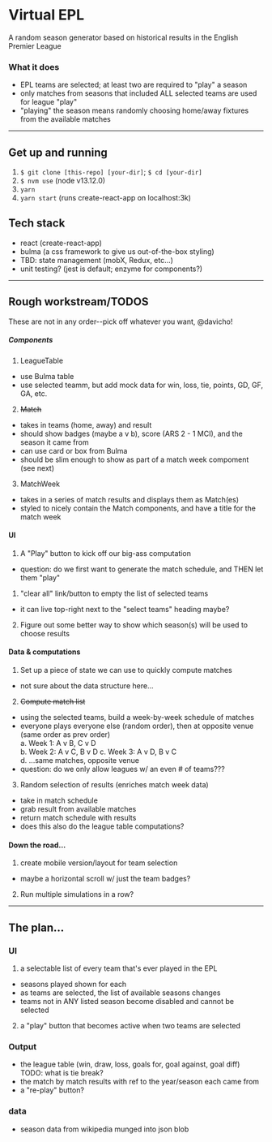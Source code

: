 # Virtual EPL
A random season generator based on historical results in the English Premier League

### What it does
 - EPL teams are selected; at least two are required to "play" a season
 - only matches from seasons that included ALL selected teams are used for league "play"
 - "playing" the season means randomly choosing home/away fixtures from the available matches

---

## Get up and running
1. ```$ git clone [this-repo] [your-dir]```; ```$ cd [your-dir]```
2. ```$ nvm use``` (node v13.12.0)   
3. ```yarn```
4. ```yarn start``` (runs create-react-app on localhost:3k)  

## Tech stack
 - react (create-react-app)
 - bulma (a css framework to give us out-of-the-box styling)
 - TBD: state management (mobX, Redux, etc...)
 - unit testing? (jest is default; enzyme for components?)

---

## Rough workstream/TODOS
These are not in any order--pick off whatever you want, @davicho!

##### Components
1. LeagueTable
 - use Bulma table
 - use selected teamm, but add mock data for win, loss, tie, points, GD, GF, GA, etc.
2. ~~Match~~
 - takes in teams (home, away) and result
 - should show badges (maybe a v b), score (ARS 2 - 1 MCI), and the season it came from
 - can use card or box from Bulma
 - should be slim enough to show as part of a match week compoment (see next)
3. MatchWeek
 - takes in a series of match results and displays them as Match(es)
 - styled to nicely contain the Match components, and have a title for the match week

#### UI
1. A "Play" button to kick off our big-ass computation
 - question: do we first want to generate the match schedule, and THEN let them "play"
1. "clear all" link/button to empty the list of selected teams
 - it can live top-right next to the "select teams" heading maybe?
2. Figure out some better way to show which season(s) will be used to choose results

#### Data & computations
1. Set up a piece of state we can  use to quickly compute matches
 - not sure about the data structure here...
2. ~~Compute match list~~
 - using the selected teams, build a week-by-week schedule of matches
 - everyone plays everyone else (random order), then at opposite venue (same order as prev order)  
   a. Week 1: A v B, C v D  
   b. Week 2: A v C, B v D
   c. Week 3: A v D, B v C  
   d. ...same matches, opposite venue
 - question: do we only allow leagues w/ an even # of teams???
3. Random selection of results (enriches match week data)
 - take in match schedule
 - grab result from available matches
 - return match schedule with results
 - does this also do the league table computations?

#### Down the road...
1. create mobile version/layout for team selection
 - maybe a horizontal scroll w/ just the team badges?
2. Run multiple simulations in a row?

---

## The plan...

### UI
1. a selectable list of every team that's ever played in the EPL
  - seasons played shown for each
  - as teams are selected, the list of available seasons changes
  - teams not in ANY listed season become disabled and cannot be selected
2. a "play" button that becomes active when two teams are selected

### Output
 - the league table (win, draw, loss, goals for, goal against, goal diff)
   TODO: what is tie break?
 - the match by match results with ref to the year/season each came from
 - a "re-play" button?

### data
 - season data from wikipedia munged into json blob
